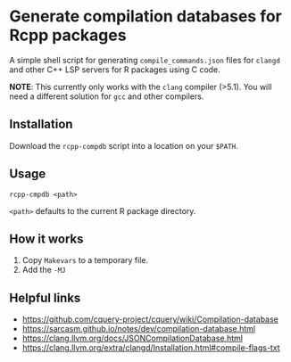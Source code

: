 # Generate compilation databases for Rcpp packages

A simple shell script for generating `compile_commands.json` files for `clangd` and other C++ LSP servers for R packages using C code.

**NOTE**: This currently only works with the `clang` compiler (>5.1).
You will need a different solution for `gcc` and other compilers.

## Installation

Download the `rcpp-compdb` script into a location on your `$PATH`.

## Usage

```
rcpp-cmpdb <path>
```

`<path>` defaults to the current R package directory.

## How it works

1. Copy `Makevars` to a temporary file.
2. Add the `-MJ`

## Helpful links

- https://github.com/cquery-project/cquery/wiki/Compilation-database
- https://sarcasm.github.io/notes/dev/compilation-database.html
- https://clang.llvm.org/docs/JSONCompilationDatabase.html
- https://clang.llvm.org/extra/clangd/Installation.html#compile-flags-txt
